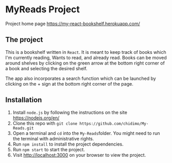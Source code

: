 # MyReads Project

Project home page <https://my-react-bookshelf.herokuapp.com/>

## The project

This is a bookshelf written in `React`. It is meant to keep track of books which I'm currently reading, Wants to read, and already read. Books can be moved around shelves by clicking on the green arrow at the bottom right corner of a book and selecting the desired shelf.

The app also incorporates a search function which can be launched by clicking on the + sign at the bottom right corner of the page.

## Installation

1. Install `node.js` by following the instructions on the site <https://nodejs.org/en/>
1. Clone this repo with `git clone https://github.com/chidimo/My-Reads.git`
1. Open a terminal and `cd` into the `My-Reads`folder. You might need to run the terminal with administrative rights.
1. Run `npm install` to install the project dependencies.
1. Run  `npm start` to start the project.
1. Visit <http://localhost:3000> on your browser to view the project.
